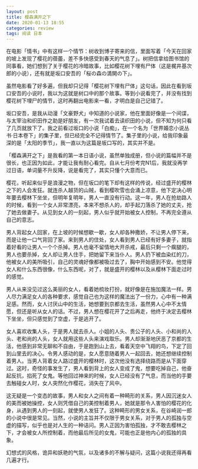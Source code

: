 ```yaml
---
layout: post
title: 樱森满开之下
date: 2020-01-13 18:55
categories: review
tags: 阅读 日本
---
```


在电影「情书」中有这样一个情节：树收到博子寄来的信，里面写着「今天在回家的坡上发现了樱花的蓓蕾，差不多快感受到春天的气息了」。树把信拿给图书馆的同事看，她们想到了关于樱花的冷暗故事，比如樱花树下埋有尸体（这是梶井基次郎的小说），还有就是坂口安吾的「桜の森の満開の下」。

虽然电影看了好多遍，但我却只记得「樱花树下埋有尸体」这句话，因此在看到坂口安吾的小说时，我以为这就是树口中的那个故事。等到小说看完了，并没有找到樱花树下埋尸的情节，这时再翻出电影来一看，才明白是自己记错了。

坂口安吾，是我从动漫「文豪野犬」中知道的小说家，他在里面好像是一个间谍，与太宰治和织田作之助是好朋友，有一次我试着去读织田的小说，但不知为何只看了几页就放下了。我之前看过坂口的小说「白痴」，在一个名为「世界婚恋小说丛书·日本卷下」的集子里，但已经完全不记得情节了。集子里的小说，给我印象最深的是「太阳的季节」，我一直以为这篇是坂口写的，其实并不是。

「樱森满开之下」是我看的第一本日语小说，虽然单独成册，但小说的篇幅并不是很长，也正因为如此，才能让我有耐心看完。自从七月份考完N1后，我就没再学过日语，单词量不升反降，说是看完了，其实只懂个大意而已。

樱花，听起来似乎是浪漫之物，但在坂口的笔下却有这样的传说，经过盛开的樱林之下的人会发狂。就连杀人越货的山贼，看到樱吹雪也会涌上凉意，他下定决心明年要去樱林下坐坐，但明年复明年，男人一直没有行动。这一年，男人在抢劫路人的时候，看到一个女人非常漂亮，本来不想杀人的，却手起刀落杀了她的丈夫，抢了她去做妻子。从见到女人的一刻起，男人似乎就开始被女人控制，不再完全遵从自己的意志。

男人背起女人回家，在上坡的时候想歇一歇，女人却各种撒娇，不让男人停下来，而是让他一口气背回了家。来到男人的住处，女人看到男人已经有好多妻子，就指着好看的让男人一个个杀掉。男人也毫不留情地大开杀戒，最后只剩一个瘸腿的，男人也要杀掉，女人却让男人住手，把她留下来当仆人。男人扔下被血染红的刀，他被女人的美所吸引，自己的灵魂好像都被吸过去了，胸中开始感到不安。他觉得女人和什么东西很像，什么东西呢，对了，就是盛开的樱林以及从樱林下面走过时的感觉。

男人从来没见过这么美丽的女人，看着她梳妆打扮，就好像是在施加魔法一样。男人尽力满足女人的各种要求，感觉自己也为这样的魔法出了一份力，心中有一种满足感。然而，女人讨厌山中的生活，她想要到京都去生活，虽然男人心中不太情愿，但还是听从女人的话。不过，男人想在樱花开了之后再走，他终于决定去樱林下坐坐，但只感觉到了空虚，于是逃开了。

女人喜欢收集人头，于是男人就去杀人。小姐的人头、贵公子的人头、小和尚的人头、老和尚的人头，女人就用这些人头来演戏取乐。男人却渐渐地厌恶了京都的生活，他感到非常无聊和不自由，于是跑到山上去，看着天空中飞翔的鸟，下定了回到山里去的决心。令男人感动的是，女人愿意随着男人一起回去，她还想继续控制着男人。当男人背着女人路过盛开的樱林时，这次他没有选择绕路而是从下面穿过。这时，奇怪的事发生了，男人看到背上的女人变成了鬼，想要吃掉自己，他奋起反抗，掐死了女鬼。等他回过神来的时候，女人已经没有了气息，而当他的手要去触碰女人时，女人突然化作樱花，消失在了风中。

这无疑是一个变态的故事，男人和女人之间有着一种畸形的关系，男人因沉迷女人的美而被她操控，女人则凭借自己的美控制着男人，她就是那令人害怕的樱花的化身，从遇到男人的一刻起，就使男人发狂了。这种畸形的男女关系，在谷崎润一郎的小说中很是常见。当然，小说的主旨并不仅限于男女关系，对于男人的孤独与空虚的描写，似乎也是对人生的一种诘问。男人正因为害怕孤独，才不敢去樱林之下，才会被女人所控制着，而他最后所见的女鬼，可能也正是他内心的孤独的具象。

幻想式的风格，诡异和妖艳的气氛，以及诸多的不解与疑问，这篇小说我还得再看几遍才行。